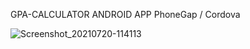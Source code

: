 GPA-CALCULATOR ANDROID APP
PhoneGap / Cordova

![Screenshot_20210720-114113](https://user-images.githubusercontent.com/79617146/126311026-248ab634-3925-4799-abec-5c32383d92f2.png)
